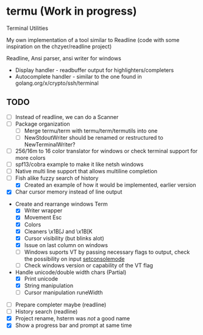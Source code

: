 termu (Work in progress)
=============

Terminal Utilities

My own implementation of a tool similar to Readline
(code with some inspiration on the chzyer/readline project)

Readline, Ansi parser, ansi writer for windows

* Display handler - readbuffer output for highlighters/completers
* Autocomplete handler - similar to the one found in golang.org/x/crypto/ssh/terminal

TODO
----------
* [ ] Instead of readline, we can do a Scanner
* [ ] Package organization
  * [ ] Merge termu/term with termu/term/termutils into one
  * [ ] NewStdoutWriter should be renamed or restructured to NewTerminalWriter?
* [ ] 256/16m to 16 color translator for windows or check terminal support for
  more colors
* [ ] spf13/cobra example to make it like netsh windows
* [ ] Native multi line support that allows multiline completion
* [ ] Fish alike fuzzy search of history
  * [X] Created an example of how it would be implemented, earlier version
* [X] Char cursor memory instead of line output
* Create and rearrange windows Term
  * [X] Writer wrapper
  * [X] Movement Esc
  * [X] Colors
  * [X] Cleaners \x1B[J and \x1B[K
  * [X] Cursor visibility (but blinks alot)
  * [X] Issue on last column on windows
  * [ ] Windows suports VT by passing necessary flags to output, check
    the possibility on input
    [setconsolemode](https://docs.microsoft.com/en-us/windows/console/setconsolemode)
  * [ ] Check windows version or capability of the VT flag
* Handle unicode/double width chars (Partial)
  * [X] Print unicode
  * [X] String manipulation
  * [ ] Cursor manipulation runeWidth
* [ ] Prepare completer maybe (readline)
* [ ] History search (readline)
* [X] Project rename, hsterm was *not* a good name
* [X] Show a progress bar and prompt at same time
